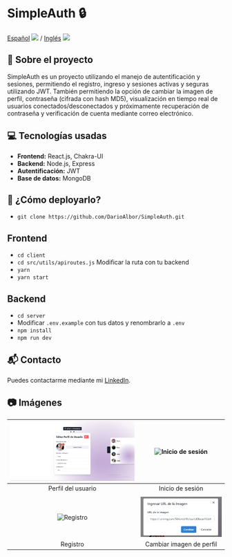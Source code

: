 # SimpleAuth 🔒

[Español](README.md) <img src="https://flagicons.lipis.dev/flags/4x3/ar.svg" width="20"/> / [Inglés](README_en.md) <img src="https://flagicons.lipis.dev/flags/4x3/us.svg" width="20"/>

## 📖 Sobre el proyecto

SimpleAuth es un proyecto utilizando el manejo de autentificación y sesiones, permitiendo el registro, ingreso y sesiones activas y seguras utilizando JWT. También permitiendo la opción de cambiar la imagen de perfil, contraseña (cifrada con hash MD5), visualización en tiempo real de usuarios conectados/desconectados y próximamente recuperación de contraseña y verificación de cuenta mediante correo electrónico.

## 💻 Tecnologías usadas

- **Frontend:** React.js, Chakra-UI
- **Backend:** Node.js, Express
- **Autentificación:** JWT
- **Base de datos:** MongoDB

## 🚀 ¿Cómo deployarlo?

- `git clone https://github.com/DarioAlbor/SimpleAuth.git`

## Frontend
- `cd client`
- `cd src/utils/apiroutes.js` Modificar la ruta con tu backend
- `yarn`
- `yarn start`
## Backend
- `cd server`
- Modificar `.env.example` con tus datos y renombrarlo a `.env`
- `npm install`
- `npm run dev`

## 📬 Contacto

Puedes contactarme mediante mi [LinkedIn](https://www.linkedin.com/in/albordario/).

## 📷 Imágenes

| ![Perfil del usuario](./imagesgit/index.png) | ![Inicio de sesión](./imagesgit/login.png) |
|:---------------------------------------------:|:------------------------------------------:|
| Perfil del usuario                            | Inicio de sesión                           |
|                                               |                                            |
| ![Registro](./imagesgit/register.png)         | ![Cambiar imagen de perfil](./imagesgit/changeimage.png) |
| Registro                                      | Cambiar imagen de perfil                   |